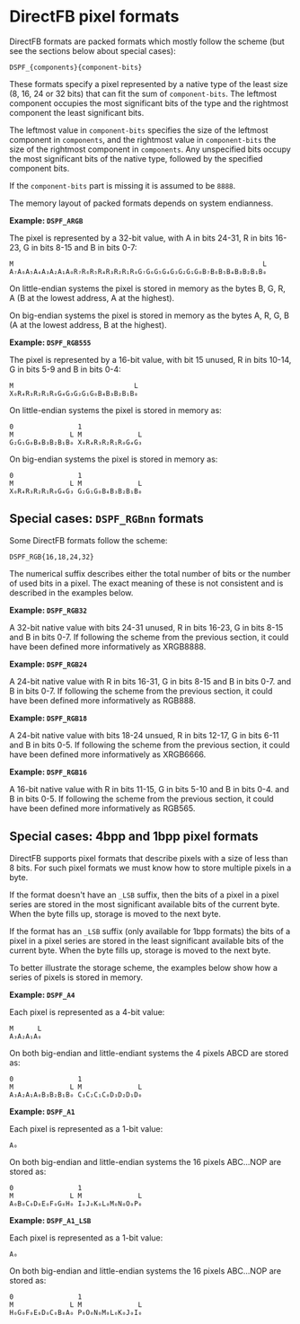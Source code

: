 # DirectFB pixel formats

DirectFB formats are packed formats which mostly follow the scheme (but see the
sections below about special cases):

    DSPF_{components}{component-bits}

These formats specify a pixel represented by a native type of the least size
(8, 16, 24 or 32 bits) that can fit the sum of `component-bits`. The
leftmost component occupies the most significant bits of the type and the
rightmost component the least significant bits.

The leftmost value in `component-bits` specifies the size of the leftmost
component in `components`, and the rightmost value in `component-bits` the size
of the rightmost component in `components`. Any unspecified bits occupy the
most significant bits of the native type, followed by the specified component
bits.

If the `component-bits` part is missing it is assumed to be `8888`.

The memory layout of packed formats depends on system endianness.

**Example: `DSPF_ARGB`**

The pixel is represented by a 32-bit value, with A in bits 24-31, R in bits
16-23, G in bits 8-15 and B in bits 0-7:

    M                                                              L
    A₇A₆A₅A₄A₃A₂A₁A₀R₇R₆R₅R₄R₃R₂R₁R₀G₇G₆G₅G₄G₃G₂G₁G₀B₇B₆B₅B₄B₃B₂B₁B₀

On little-endian systems the pixel is stored in memory as the bytes B, G, R, A
(B at the lowest address, A at the highest).

On big-endian systems the pixel is stored in memory as the bytes A, R, G, B (A
at the lowest address, B at the highest).

**Example: `DSPF_RGB555`**

The pixel is represented by a 16-bit value, with bit 15 unused, R in bits
10-14, G in bits 5-9 and B in bits 0-4:

    M                              L
    X₀R₄R₃R₂R₁R₀G₄G₃G₂G₁G₀B₄B₃B₂B₁B₀

On little-endian systems the pixel is stored in memory as:

    0                1
    M              L M              L
    G₂G₁G₀B₄B₃B₂B₁B₀ X₀R₄R₃R₂R₁R₀G₄G₃

On big-endian systems the pixel is stored in memory as:

    0                1
    M              L M              L
    X₀R₄R₃R₂R₁R₀G₄G₃ G₂G₁G₀B₄B₃B₂B₁B₀


## Special cases: `DSPF_RGBnn` formats

Some DirectFB formats follow the scheme:

    DSPF_RGB{16,18,24,32}

The numerical suffix describes either the total number of bits or the number of
used bits in a pixel. The exact meaning of these is not consistent and is
described in the examples below.

**Example: `DSPF_RGB32`**

A 32-bit native value with bits 24-31 unused, R in bits 16-23, G in bits 8-15
and B in bits 0-7. If following the scheme from the previous section, it could
have been defined more informatively as XRGB8888.

**Example: `DSPF_RGB24`**

A 24-bit native value with R in bits 16-31, G in bits 8-15 and B in bits 0-7.
and B in bits 0-7. If following the scheme from the previous section, it could have
been defined more informatively as RGB888.

**Example: `DSPF_RGB18`**

A 24-bit native value with bits 18-24 unsued, R in bits 12-17, G in bits 6-11
and B in bits 0-5. If following the scheme from the previous section, it could
have been defined more informatively as XRGB6666.

**Example: `DSPF_RGB16`**

A 16-bit native value with R in bits 11-15, G in bits 5-10 and B in bits 0-4.
and B in bits 0-5. If following the scheme from the previous section, it could
have been defined more informatively as RGB565.

## Special cases: 4bpp and 1bpp pixel formats

DirectFB supports pixel formats that describe pixels with a size of less than 8
bits. For such pixel formats we must know how to store multiple pixels in a
byte.

If the format doesn't have an `_LSB` suffix, then the bits of a pixel in a
pixel series are stored in the most significant available bits of the current
byte. When the byte fills up, storage is moved to the next byte.

If the format has an `_LSB` suffix (only available for 1bpp formats) the bits
of a pixel in a pixel series are stored in the least significant available bits
of the current byte. When the byte fills up, storage is moved to the next byte.

To better illustrate the storage scheme, the examples below show how a series
of pixels is stored in memory.

**Example: `DSPF_A4`**

Each pixel is represented as a 4-bit value:

    M      L
    A₃A₂A₁A₀

On both big-endian and little-endiant systems the 4 pixels ABCD are stored as:

    0                1
    M              L M              L
    A₃A₂A₁A₀B₃B₂B₁B₀ C₃C₂C₁C₀D₃D₂D₁D₀

**Example: `DSPF_A1`**

Each pixel is represented as a 1-bit value:

    A₀

On both big-endian and little-endian systems the 16 pixels ABC...NOP are stored as:

    0                1
    M              L M              L
    A₀B₀C₀D₀E₀F₀G₀H₀ I₀J₀K₀L₀M₀N₀O₀P₀

**Example: `DSPF_A1_LSB`**

Each pixel is represented as a 1-bit value:

    A₀

On both big-endian and little-endian systems the 16 pixels ABC...NOP are stored as:

    0                1
    M              L M              L
    H₀G₀F₀E₀D₀C₀B₀A₀ P₀O₀N₀M₀L₀K₀J₀I₀

